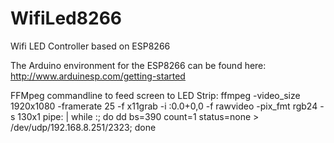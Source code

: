 # WifiLed8266

Wifi LED Controller based on ESP8266

The Arduino environment for the ESP8266 can be found here: http://www.arduinesp.com/getting-started

FFMpeg commandline to feed screen to LED Strip:
ffmpeg -video_size 1920x1080 -framerate 25 -f x11grab -i :0.0+0,0 -f rawvideo -pix_fmt rgb24 -s 130x1 pipe: | while :; do dd bs=390 count=1 status=none > /dev/udp/192.168.8.251/2323; done
